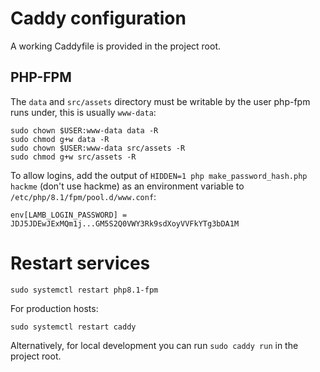 # Caddy configuration

A working Caddyfile is provided in the project root.

## PHP-FPM

The `data` and `src/assets` directory must be writable by the user php-fpm runs under, this is usually `www-data`:

```shell
sudo chown $USER:www-data data -R
sudo chmod g+w data -R
sudo chown $USER:www-data src/assets -R
sudo chmod g+w src/assets -R
```

To allow logins, add the output of `HIDDEN=1 php make_password_hash.php hackme` (don't use hackme) as an
environment variable
to `/etc/php/8.1/fpm/pool.d/www.conf`:

```text
env[LAMB_LOGIN_PASSWORD] = JDJ5JDEwJExMQm1j...GM5S2Q0VWY3Rk9sdXoyVVFkYTg3bDA1M
```

# Restart services

```shell
sudo systemctl restart php8.1-fpm
```

For production hosts:

```shell
sudo systemctl restart caddy
```

Alternatively, for local development you can run `sudo caddy run` in the project root.
